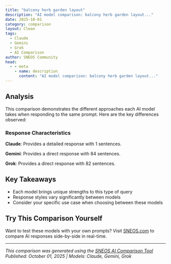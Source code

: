 ```yaml
---
title: "balcony herb garden layout"
description: "AI model comparison: balcony herb garden layout..."
date: 2025-10-01
category: comparison
layout: Clean
tags:
  - Claude
  - Gemini
  - Grok
  - AI Comparison
author: SNEOS Community
head:
  - - meta
    - name: description
      content: "AI model comparison: balcony herb garden layout..."
---
```


<ChatComparison
  title="balcony herb garden layout"
  prompt="balcony herb garden layout"
  :responses='{"Claude": "Here\u0027s a practical balcony herb garden layout guide:\n\n## **Space Assessment**\n- **Sunlight**: Note which areas get 6\u002B hours (full sun) vs 3-6 hours (partial sun)\n- **Wind exposure**: Identify sheltered spots for delicate herbs\n- **Weight limits**: Check balcony capacity before adding containers\n\n## **Layout Options**\n\n### **Tiered Vertical Setup**\n\u0060\u0060\u0060\nBack: Tall herbs (rosemary, sage) in large pots\nMiddle: Medium herbs (basil, oregano) on plant stands\nFront: Low herbs (thyme, chives) in small containers\nHanging: Trailing herbs (mint, parsley) in hanging baskets\n\u0060\u0060\u0060\n\n### **Corner Garden**\n- Use corner space efficiently with triangular planters\n- Place tallest plants at the corner point\n- Graduate heights moving outward\n\n### **Rail Planters**\n- Mount narrow planters along balcony railing\n- Perfect for: basil, cilantro, parsley, chives\n- Saves floor space\n\n## **Recommended Herb Placement**\n\n**Full Sun Areas:**\n- Rosemary, thyme, oregano, sage, lavender\n\n**Partial Sun Areas:**\n- Basil, cilantro, parsley, chives, mint\n\n**Shaded Spots:**\n- Mint, parsley, chervil\n\n## **Container Tips**\n- **Minimum depths**: 6-8\u0022 for most herbs, 12\u0022\u002B for rosemary/sage\n- **Drainage**: Essential - drill holes if needed\n- **Grouping**: Plant similar water needs together\n\nWould you like specific recommendations based on your balcony size or sun exposure?", "Gemini": "Okay, let\u0027s design your balcony herb garden! To give you the best layout suggestions, I need a little more information. Please tell me about:\n\n**1. Your Balcony\u0027s Conditions:**\n\n* **Sunlight:** How many hours of direct sunlight does your balcony get each day? (Full sun: 6\u002B hours, Partial sun: 4-6 hours, Shade: less than 4 hours)\n* **Size and Shape:** Roughly how wide, deep, and long is your balcony? Describe the shape (e.g., rectangular, square, L-shaped).\n* **Weight Limit:** Is there a weight limit for your balcony that you know of (or suspect)? This is important for choosing containers and soil.\n* **Wind:** Is your balcony exposed to strong winds?\n* **Railing Type:** What is the railing made of (metal, wood, concrete)? This affects what kind of railing planters you can use.\n* **Accessibility:** Do you have easy access to water?\n\n**2. Your Herb Preferences:**\n\n* **What herbs do you want to grow?** (Be as specific as possible. E.g., \u0027Genovese\u0027 basil, \u0027English\u0027 thyme, etc.)\n* **Are you starting from seeds or seedlings?**\n* **Do you prefer annual or perennial herbs, or a mix?**\n* **How much space are you willing to dedicate?**\n\n**3. Your Aesthetic Preferences:**\n\n* **What is your preferred style?** (e.g., Modern, rustic, cottagecore, minimalist)\n* **What materials do you like for planters?** (e.g., Terracotta, plastic, metal, wood, fabric)\n* **What colors do you prefer?**\n\n**In the meantime, here are some general balcony herb garden layout ideas to get you started:**\n\n**I. Layout Ideas Based on Space and Sunlight:**\n\n* **Small Balcony (Limited Space):**\n\n * **Vertical Garden:** Utilize vertical space with wall-mounted planters, stacked planters, or a trellis for climbing herbs like mint or nasturtiums.\n * **Railing Planters:** Hang planters over the railing to maximize space.\n * **Hanging Baskets:** Hang baskets from the ceiling or railing for herbs like trailing rosemary or thyme.\n * **Single Large Container:** Plant a variety of herbs that like similar conditions in one large container.\n * **Tiered Planters:** Use tiered planters to create visual interest and maximize space.\n* **Larger Balcony:**\n\n * **Container Groupings:** Arrange containers of varying sizes and shapes in visually appealing groupings.\n * **Dedicated Herb Beds:** If you have a large balcony and the weight limit allows, consider raised beds or large troughs dedicated solely to herbs.\n * **Mixed Planting:** Incorporate herbs into your existing flower or vegetable containers.\n * **Pathways:** Create pathways through your herb garden to easily access and maintain your plants (if space allows).\n* **Full Sun (6\u002B hours):**\n\n * **Mediterranean Herbs:** Focus on herbs that thrive in full sun, such as rosemary, thyme, oregano, sage, lavender, and marjoram.\n * **Placement:** Place sun-loving herbs in the sunniest areas of your balcony.\n * **Consider a Shade Cloth:** If the sun is *too* intense, consider a shade cloth for part of the day.\n* **Partial Sun (4-6 hours):**\n\n * **Versatile Herbs:** Grow herbs that can tolerate partial sun, such as basil, parsley, chives, cilantro, and mint.\n * **Morning Sun:** Prioritize morning sun over afternoon sun, which can be too harsh.\n* **Shade (Less than 4 hours):**\n\n * **Shade-Tolerant Herbs:** Grow herbs that prefer shade, such as mint, parsley, chives, and lemon balm.\n * **Supplement with Light:** Consider using grow lights to supplement natural light if necessary.\n * **Choose the Right Spot:** Plant in the spot with the most indirect light.\n\n**II. Container Ideas:**\n\n* **Terracotta Pots:** Classic and attractive, but they dry out quickly. Good for Mediterranean herbs.\n* **Plastic Pots:** Lightweight and retain moisture well.\n* **Fabric Pots:** Breathable and promote healthy root growth.\n* **Self-Watering Pots:** Reduce watering frequency.\n* **Metal Tubs/Buckets:** Rustic and can add character. Ensure drainage holes.\n* **Wooden Boxes:** Natural and attractive, but need to be lined to prevent rotting.\n\n**III. Design Considerations:**\n\n* **Height:** Place taller herbs at the back of the garden and shorter herbs in the front for optimal sunlight exposure.\n* **Trailing Plants:** Use trailing herbs like thyme or rosemary in hanging baskets or containers where they can cascade over the edges.\n* **Color and Texture:** Combine herbs with different leaf colors and textures for visual interest.\n* **Fragrance:** Plant fragrant herbs near seating areas or pathways to enjoy their aroma.\n* **Accessibility:** Arrange your herb garden so that you can easily reach all of your plants for watering, harvesting, and maintenance.\n* **Companion Planting:** Research which herbs grow well together (e.g., basil and tomatoes).\n* **Drainage:** Ensure all containers have adequate drainage holes to prevent waterlogging.\n* **Soil:** Use a high-quality potting mix specifically formulated for containers.\n* **Watering:** Water regularly, especially during hot weather.\n* **Fertilizing:** Fertilize your herbs regularly with a balanced fertilizer.\n* **Pruning:** Prune your herbs regularly to encourage bushier growth and prevent them from becoming leggy.\n\n**IV. Examples and Layouts**\n\nTo give you more specific suggestions, I need the information I asked for initially. But here are some basic layouts:\n\n* **Linear Railing Layout:**\n * Railing planters are lined up along the balcony railing, with taller herbs at the back and shorter herbs in front.\n * Consider herbs like rosemary, thyme, oregano, basil, and parsley.\n* **Corner Grouping Layout:**\n * Containers are grouped in a corner of the balcony, with a mix of tall and short herbs.\n * Add a small bench or chair to create a cozy seating area.\n * Use herbs like lavender, sage, mint, and chives.\n* **Vertical Garden Wall Layout:**\n * A vertical garden is installed on a wall, with herbs planted in individual pockets or containers.\n * Use herbs like lettuce, strawberries, basil, mint, rosemary, thyme, oregano, sage, marjoram, and parsley.\n* **Patio Layout:**\n * Raised garden beds are used to grow various herbs.\n * Use herbs like rosemary, thyme, oregano, basil, parsley, chamomile, mint, sage, marjoram, dill, and cilantro.\n\n**Once you provide the details about your balcony and preferences, I can help you create a more personalized and effective herb garden layout.**\n", "Grok": "Creating a balcony herb garden is a fantastic way to grow fresh herbs in a small space. A well-planned layout maximizes space, ensures proper sunlight, and makes maintenance easy. Here\u0027s a step-by-step guide to designing an effective balcony herb garden layout, along with tips for success.\n\n---\n\n### 1. Assess Your Balcony Space\nBefore planning your layout, evaluate the following:\n- **Size and Shape**: Measure the available space on your balcony (length, width, and height for vertical options).\n- **Sunlight Exposure**: Most herbs need 6-8 hours of direct sunlight daily. Observe how much sun your balcony gets and where shadows fall.\n- **Wind Exposure**: Balconies can be windy, especially on higher floors. Consider windbreaks like railing covers or taller plants as shields.\n- **Weight Limits**: Ensure your balcony can support the weight of pots, soil, and water, especially if using heavy containers or raised beds.\n\n---\n\n### 2. Choose the Right Containers\nContainers influence the layout and flexibility of your herb garden. Options include:\n- **Pots and Planters**: Use individual pots (6-12 inches deep) for each herb or larger rectangular planters for multiple herbs. Ensure they have drainage holes.\n- **Hanging Baskets**: Great for small spaces; hang them on railings or hooks for herbs like thyme or oregano.\n- **Vertical Planters**: Wall-mounted or tiered stands save floor space and work well for basil, mint, and chives.\n- **Window Boxes**: Attach to railings for a compact, accessible garden with parsley, dill, or cilantro.\n- **Repurposed Items**: Use wooden crates, buckets, or mason jars for a creative touch (add drainage holes if needed).\n\n**Tip**: Group herbs with similar care needs (water, sunlight) in shared containers to simplify maintenance.\n\n---\n\n### 3. Select Herbs Suited to Your Conditions\nPick herbs based on your climate, sunlight, and personal cooking preferences. Here are some popular choices with their needs:\n- **Full Sun (6-8 hours)**: Basil, rosemary, thyme, oregano, dill\n- **Partial Shade (4-6 hours)**: Mint, parsley, cilantro, chives\n- **Water Needs**: Mint and parsley like consistent moisture; rosemary and thyme prefer drier soil.\n\n**Tip**: Avoid overcrowding. Provide at least 6-12 inches of space between herbs in shared containers for root growth and airflow.\n\n---\n\n### 4. Plan Your Layout\nDesign your layout based on available space and herb needs. Below are some example arrangements for different balcony sizes:\n\n#### Small Balcony (2-4 ft wide)\n- **Railing Focus**: Attach window boxes or hanging baskets to the railing for herbs like basil, parsley, and chives. Use lightweight materials to avoid overloading.\n- **Floor Space**: Place 2-3 small pots (6-8 inches) on the floor in a sunny corner for rosemary or thyme.\n- **Wall Option**: Install a small vertical planter or wall pockets on a side wall for mint or oregano.\n- **Height Variation**: Use a small tiered stand (2-3 levels) to stack pots vertically if floor space is limited.\n\n#### Medium Balcony (4-6 ft wide)\n- **Corner Cluster**: Group 4-5 medium pots (10-12 inches) in a sunny corner, with taller herbs like dill or rosemary at the back and shorter ones like basil or chives in front.\n- **Railing Lineup**: Line the railing with long rectangular planters for mixed herbs (e.g., oregano, thyme, and parsley together).\n- **Hanging Elements**: Add 1-2 hanging baskets above the railing for cascading herbs like thyme or mint.\n- **Centerpiece**: If space allows, use a small raised bed or large trough (18-24 inches wide) in the center for a variety of herbs.\n\n#### Large Balcony (6\u002B ft wide)\n- **Zoned Areas**: Divide the space into zones\u2014dedicate one side to sun-loving herbs (basil, rosemary) and the other to shade-tolerant ones (mint, parsley).\n- **Vertical Structures**: Use a tall tiered plant stand or trellis against a wall to grow climbing herbs like mint or to stack multiple pots.\n- **Seating Integration**: Place long planters or window boxes along the edges near seating areas for easy access while adding greenery.\n- **Mixed Heights**: Combine floor pots, hanging baskets, and railing planters to create a layered look and maximize space.\n\n**General Layout Tips**:\n- Position taller herbs or pots at the back or corners to avoid shading smaller plants.\n- Place frequently used herbs (e.g., basil for cooking) near seating areas or doors for easy harvesting.\n- Keep shade-loving herbs like mint closer to walls or under overhangs if your balcony gets intense sun.\n\n---\n\n### 5. Optimize Sunlight and Accessibility\n- **Sunlight Mapping**: Rotate pots weekly if sunlight is uneven, or use a small rolling cart to move herbs into better light throughout the day.\n- **Access**: Ensure you can reach all plants for watering and harvesting without overcrowding. Leave 1-2 feet of walking space if possible.\n- **Companion Planting**: Pair herbs that grow well together (e.g., basil with oregano) and avoid mixing herbs with vastly different water needs (e.g., mint with rosemary).\n\n---\n\n### 6. Add Practical Features\n- **Watering System**: Use self-watering pots for consistent moisture or set up a small drip irrigation system for larger setups.\n- **Drainage Trays**: Place trays under pots to prevent water from pooling on the balcony floor or dripping below.\n- **Labels**: Label herbs with small stakes or tags to keep track of what\u2019s planted where.\n- **Storage**: Keep gardening tools (trowel, scissors) in a small caddy or wall-mounted organizer to save space.\n\n---\n\n### 7. Maintain Your Herb Garden\n- **Watering**: Check soil daily\u2014most herbs need watering when the top inch feels dry. Avoid overwatering, especially for Mediterranean herbs like rosemary.\n- **Pruning**: Regularly trim herbs like basil and mint to encourage bushy growth and prevent flowering (unless you want seeds).\n- **Pest Control**: Inspect for pests like aphids. Use natural remedies like neem oil or companion planting (e.g., basil repels flies).\n- **Seasonal Care**: Protect herbs from extreme heat or cold by moving pots indoors during harsh weather or using protective covers.\n\n---\n\n### Sample Layout Sketch for a Medium Balcony\n**Visual Description** (Imagine a 5 ft x 8 ft balcony):\n- **Railing (front edge, 8 ft long)**: Two rectangular planters (each 3 ft long) with basil, thyme, and oregano. One hanging basket with trailing mint in the center.\n- **Left Corner (floor)**: Two medium pots\u2014rosemary (taller, at the back) and parsley (shorter, in front).\n- **Right Wall**: Vertical wall planter with chives and cilantro in pockets.\n- **Center (floor)**: Small tiered stand with three levels\u2014top: dill, middle: sage, bottom: extra basil.\n- **Space Left**: Room to walk and access all plants, with a small stool for seating or tool storage.\n\n---\n\n### Additional Ideas for Aesthetics\n- **Color Coordination**: Choose pots in matching or complementary colors (e.g., terracotta, pastel ceramics) for a cohesive look.\n- **Mix Textures**: Combine herbs with different leaf shapes and heights for visual interest.\n- **Decorative Touches**: Add small solar lights or pebble mulch in pots for a polished appearance.\n\n---\n\nBy tailoring the layout to your balcony\u0027s unique conditions and your personal needs, you can create a thriving herb garden that\u2019s both functional and beautiful. Let me know if you\u0027d like a more specific layout based on your balcony dimensions or herb preferences!"}' 
  published-date="18:02"
/>

## Analysis

This comparison demonstrates the different approaches each AI model takes when responding to the same prompt. Here are the key differences observed:

### Response Characteristics

**Claude**: Provides a detailed response with 1 sentences. 

**Gemini**: Provides a direct response with 84 sentences. 

**Grok**: Provides a direct response with 82 sentences. 

## Key Takeaways

- Each model brings unique strengths to this type of query
- Response styles vary significantly between models
- Consider your specific use case when choosing between these models

## Try This Comparison Yourself

Want to test these models with your own prompts? Visit [SNEOS.com](https://sneos.com) to compare AI responses side-by-side in real-time.

---

*This comparison was generated using the [SNEOS AI Comparison Tool](https://sneos.com)*
*Published: October 01, 2025 | Models: Claude, Gemini, Grok*
